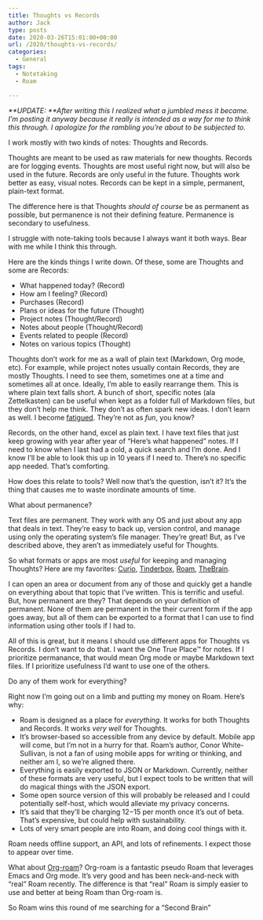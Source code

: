 ```yaml
---
title: Thoughts vs Records
author: Jack
type: posts
date: 2020-03-26T15:01:00+00:00
url: /2020/thoughts-vs-records/
categories:
  - General
tags:
  - Notetaking
  - Roam

---
```

_**UPDATE:&nbsp;**After writing this I realized what a jumbled mess it became. I’m posting it anyway because it really is intended as a way for me to think this through. I apologize for the rambling you’re about to be subjected to._

I work mostly with two kinds of notes: Thoughts and Records.&nbsp;

Thoughts are meant to be used as raw materials for new thoughts. Records are for logging events. Thoughts are most useful right now, but will also be used in the future. Records are only useful in the future. Thoughts work better as easy, visual notes. Records can be kept in a simple, permanent, plain-text format.&nbsp;

The difference here is that Thoughts&nbsp;_should of course_&nbsp;be as permanent as possible, but permanence is not their defining feature. Permanence is secondary to usefulness.&nbsp;

I struggle with note-taking tools because I always want it both ways. Bear with me while I think this through.

Here are the kinds things I write down. Of these, some are Thoughts and some are Records:

  * What happened today? (Record)
  * How am I feeling? (Record)
  * Purchases (Record)
  * Plans or ideas for the future (Thought)
  * Project notes (Thought/Record)
  * Notes about people (Thought/Record)
  * Events related to people (Record)
  * Notes on various topics (Thought)

Thoughts don’t work for me as a wall of plain text (Markdown, Org mode, etc). For example, while project notes usually contain Records, they are mostly Thoughts. I need to see them, sometimes one at a time and sometimes all at once. Ideally, I’m able to easily rearrange them. This is where plain text falls short. A bunch of short, specific notes (ala Zettelkasten) can be useful when kept as a folder full of Markdown files, but they don’t help me think. They don’t as often spark new ideas. I don’t learn as well. I become&nbsp;[fatigued][1]. They’re not as&nbsp;_fun_, you know?

Records, on the other hand, excel as plain text. I have text files that just keep growing with year after year of “Here’s what happened” notes. If I need to know when I last had a cold, a quick search and I’m done. And I know I’ll be able to look this up in 10 years if I need to. There’s no specific app needed. That’s comforting.

How does this relate to tools? Well now that’s the question, isn’t it? It’s the thing that causes me to waste inordinate amounts of time.

What about permanence?

Text files are permanent. They work with any OS and just about any app that deals in text. They’re easy to back up, version control, and manage using only the operating system’s file manager. They’re great! But, as I’ve described above, they aren’t as immediately useful for Thoughts.

So what formats or apps are most&nbsp;_useful_&nbsp;for keeping and managing Thoughts? Here are my favorites:&nbsp;[Curio][2],&nbsp;[Tinderbox][3],&nbsp;[Roam][4],&nbsp;[TheBrain][5].

I can open an area or document from any of those and quickly get a handle on everything about that topic that I’ve written. This is terrific and useful. But, how permanent are they? That depends on your definition of permanent. None of them are permanent in the their current form if the app goes away, but all of them can be exported to a format that I can use to find information using other tools if I had to.

All of this is great, but it means I should use different apps for Thoughts vs Records. I don’t want to do that. I want the One True Place™ for notes. If I prioritize permanance, that would mean Org mode or maybe Markdown text files. If I prioritize usefulness I’d want to use one of the others.

Do any of them work for everything?

Right now I’m going out on a limb and putting my money on Roam. Here’s why:

  * Roam is designed as a place for&nbsp;_everything_. It works for both Thoughts and Records. It works&nbsp;_very well_&nbsp;for Thoughts.
  * It’s browser-based so accessible from any device by default. Mobile app will come, but I’m not in a hurry for that. Roam’s author, Conor White-Sullivan, is not a fan of using mobile apps for writing or thinking, and neither am I, so we’re aligned there.
  * Everything is easily exported to JSON or Markdown. Currently, neither of these formats are very useful, but I expect tools to be written that will do magical things with the JSON export.
  * Some open source version of this will probably be released and I could potentially self-host, which would alleviate my privacy concerns.
  * It’s said that they’ll be charging $12-$15 per month once it’s out of beta. That’s expensive, but could help with sustainability.
  * Lots of very smart people are into Roam, and doing cool things with it.

Roam needs offline support, an API, and lots of refinements. I expect those to appear over time.

What about&nbsp;[Org-roam][6]? Org-roam is a fantastic pseudo Roam that leverages Emacs and Org mode. It’s very good and has been neck-and-neck with “real” Roam recently. The difference is that “real” Roam is simply easier to use and better at being Roam than Org-roam is.&nbsp;

So Roam wins this round of me searching for a “Second Brain”

 [1]: https://old.copingmechanism.com/2019/text-file-fatigue/
 [2]: https://www.zengobi.com/curio/
 [3]: http://www.eastgate.com/Tinderbox/
 [4]: https://roamresearch.com/
 [5]: https://www.thebrain.com/
 [6]: https://github.com/jethrokuan/org-roam